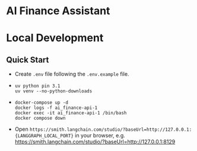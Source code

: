 # AI Finance Assistant

# Local Development

## Quick Start
- Create `.env` file following the `.env.example` file.
- ```shell
  uv python pin 3.1
  uv venv --no-python-downloads
  ```
- ```shell
  docker-compose up -d
  docker logs -f ai_finance-api-1
  docker exec -it ai_finance-api-1 /bin/bash
  docker compose down
  ```
- Open `https://smith.langchain.com/studio/?baseUrl=http://127.0.0.1:{LANGGRAPH_LOCAL_PORT}` in your browser, e.g. https://smith.langchain.com/studio/?baseUrl=http://127.0.0.1:8129
